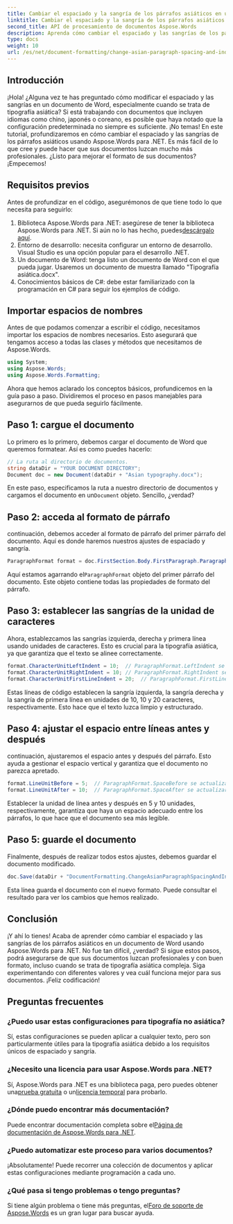 ```yaml
---
title: Cambiar el espaciado y la sangría de los párrafos asiáticos en un documento de Word
linktitle: Cambiar el espaciado y la sangría de los párrafos asiáticos en un documento de Word
second_title: API de procesamiento de documentos Aspose.Words
description: Aprenda cómo cambiar el espaciado y las sangrías de los párrafos asiáticos en documentos de Word usando Aspose.Words para .NET con esta guía completa paso a paso.
type: docs
weight: 10
url: /es/net/document-formatting/change-asian-paragraph-spacing-and-indents/
---
```

## Introducción

¡Hola! ¿Alguna vez te has preguntado cómo modificar el espaciado y las sangrías en un documento de Word, especialmente cuando se trata de tipografía asiática? Si está trabajando con documentos que incluyen idiomas como chino, japonés o coreano, es posible que haya notado que la configuración predeterminada no siempre es suficiente. ¡No temas! En este tutorial, profundizaremos en cómo cambiar el espaciado y las sangrías de los párrafos asiáticos usando Aspose.Words para .NET. Es más fácil de lo que cree y puede hacer que sus documentos luzcan mucho más profesionales. ¿Listo para mejorar el formato de sus documentos? ¡Empecemos!

## Requisitos previos

Antes de profundizar en el código, asegurémonos de que tiene todo lo que necesita para seguirlo:

1.  Biblioteca Aspose.Words para .NET: asegúrese de tener la biblioteca Aspose.Words para .NET. Si aún no lo has hecho, puedes[descárgalo aquí](https://releases.aspose.com/words/net/).
2. Entorno de desarrollo: necesita configurar un entorno de desarrollo. Visual Studio es una opción popular para el desarrollo .NET.
3. Un documento de Word: tenga listo un documento de Word con el que pueda jugar. Usaremos un documento de muestra llamado "Tipografía asiática.docx".
4. Conocimientos básicos de C#: debe estar familiarizado con la programación en C# para seguir los ejemplos de código.

## Importar espacios de nombres

Antes de que podamos comenzar a escribir el código, necesitamos importar los espacios de nombres necesarios. Esto asegurará que tengamos acceso a todas las clases y métodos que necesitamos de Aspose.Words.

```csharp
using System;
using Aspose.Words;
using Aspose.Words.Formatting;
```

Ahora que hemos aclarado los conceptos básicos, profundicemos en la guía paso a paso. Dividiremos el proceso en pasos manejables para asegurarnos de que pueda seguirlo fácilmente.

## Paso 1: cargue el documento

Lo primero es lo primero, debemos cargar el documento de Word que queremos formatear. Así es como puedes hacerlo:

```csharp
// La ruta al directorio de documentos.
string dataDir = "YOUR DOCUMENT DIRECTORY";
Document doc = new Document(dataDir + "Asian typography.docx");
```

 En este paso, especificamos la ruta a nuestro directorio de documentos y cargamos el documento en un`Document` objeto. Sencillo, ¿verdad?

## Paso 2: acceda al formato de párrafo

continuación, debemos acceder al formato de párrafo del primer párrafo del documento. Aquí es donde haremos nuestros ajustes de espaciado y sangría.

```csharp
ParagraphFormat format = doc.FirstSection.Body.FirstParagraph.ParagraphFormat;
```

 Aquí estamos agarrando el`ParagraphFormat` objeto del primer párrafo del documento. Este objeto contiene todas las propiedades de formato del párrafo.

## Paso 3: establecer las sangrías de la unidad de caracteres

Ahora, establezcamos las sangrías izquierda, derecha y primera línea usando unidades de caracteres. Esto es crucial para la tipografía asiática, ya que garantiza que el texto se alinee correctamente.

```csharp
format.CharacterUnitLeftIndent = 10;  // ParagraphFormat.LeftIndent se actualizará
format.CharacterUnitRightIndent = 10; // ParagraphFormat.RightIndent se actualizará
format.CharacterUnitFirstLineIndent = 20;  // ParagraphFormat.FirstLineIndent se actualizará
```

Estas líneas de código establecen la sangría izquierda, la sangría derecha y la sangría de primera línea en unidades de 10, 10 y 20 caracteres, respectivamente. Esto hace que el texto luzca limpio y estructurado.

## Paso 4: ajustar el espacio entre líneas antes y después

continuación, ajustaremos el espacio antes y después del párrafo. Esto ayuda a gestionar el espacio vertical y garantiza que el documento no parezca apretado.

```csharp
format.LineUnitBefore = 5;  // ParagraphFormat.SpaceBefore se actualizará
format.LineUnitAfter = 10;  // ParagraphFormat.SpaceAfter se actualizará
```

Establecer la unidad de línea antes y después en 5 y 10 unidades, respectivamente, garantiza que haya un espacio adecuado entre los párrafos, lo que hace que el documento sea más legible.

## Paso 5: guarde el documento

Finalmente, después de realizar todos estos ajustes, debemos guardar el documento modificado.

```csharp
doc.Save(dataDir + "DocumentFormatting.ChangeAsianParagraphSpacingAndIndents.doc");
```

Esta línea guarda el documento con el nuevo formato. Puede consultar el resultado para ver los cambios que hemos realizado.

## Conclusión

¡Y ahí lo tienes! Acaba de aprender cómo cambiar el espaciado y las sangrías de los párrafos asiáticos en un documento de Word usando Aspose.Words para .NET. No fue tan difícil, ¿verdad? Si sigue estos pasos, podrá asegurarse de que sus documentos luzcan profesionales y con buen formato, incluso cuando se trata de tipografía asiática compleja. Siga experimentando con diferentes valores y vea cuál funciona mejor para sus documentos. ¡Feliz codificación!

## Preguntas frecuentes

### ¿Puedo usar estas configuraciones para tipografía no asiática?
Sí, estas configuraciones se pueden aplicar a cualquier texto, pero son particularmente útiles para la tipografía asiática debido a los requisitos únicos de espaciado y sangría.

### ¿Necesito una licencia para usar Aspose.Words para .NET?
 Sí, Aspose.Words para .NET es una biblioteca paga, pero puedes obtener una[prueba gratuita](https://releases.aspose.com/) o un[licencia temporal](https://purchase.aspose.com/temporary-license/) para probarlo.

### ¿Dónde puedo encontrar más documentación?
 Puede encontrar documentación completa sobre el[Página de documentación de Aspose.Words para .NET](https://reference.aspose.com/words/net/).

### ¿Puedo automatizar este proceso para varios documentos?
¡Absolutamente! Puede recorrer una colección de documentos y aplicar estas configuraciones mediante programación a cada uno.

### ¿Qué pasa si tengo problemas o tengo preguntas?
 Si tiene algún problema o tiene más preguntas, el[Foro de soporte de Aspose.Words](https://forum.aspose.com/c/words/8) es un gran lugar para buscar ayuda.
